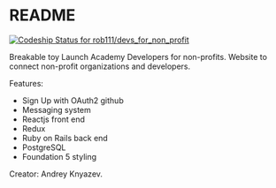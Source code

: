 # README

[ ![Codeship Status for rob111/devs_for_non_profit](https://app.codeship.com/projects/cba58c80-7a03-0136-955b-7ab0b6dfed25/status?branch=master)](https://app.codeship.com/projects/300600)

 Breakable toy Launch Academy Developers for non-profits. Website to connect non-profit organizations and developers.

 Features:

 - Sign Up with OAuth2 github
 - Messaging system
 - Reactjs front end
 - Redux
 - Ruby on Rails back end
 - PostgreSQL
 - Foundation 5 styling

 Creator:
 Andrey Knyazev.
